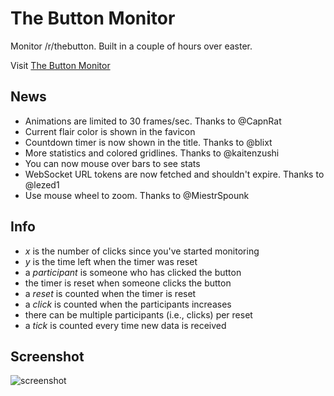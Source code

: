 # The Button Monitor
Monitor /r/thebutton. Built in a couple of hours over easter.

Visit [The Button Monitor](http://jamesrom.github.io)

## News
- Animations are limited to 30 frames/sec. Thanks to @CapnRat
- Current flair color is shown in the favicon
- Countdown timer is now shown in the title. Thanks to @blixt
- More statistics and colored gridlines. Thanks to @kaitenzushi
- You can now mouse over bars to see stats
- WebSocket URL tokens are now fetched and shouldn't expire. Thanks to @lezed1
- Use mouse wheel to zoom. Thanks to @MiestrSpounk

## Info
- *x* is the number of clicks since you've started monitoring
- *y* is the time left when the timer was reset
- a *participant* is someone who has clicked the button
- the timer is reset when someone clicks the button
- a *reset* is counted when the timer is reset
- a *click* is counted when the participants increases
- there can be multiple participants (i.e., clicks) per reset
- a *tick* is counted every time new data is received

## Screenshot
![screenshot](http://i.imgur.com/7Kcuzrs.png)
